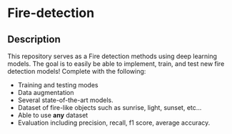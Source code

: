# Fire-detection


## Description
This repository serves as a Fire detection methods using deep learning models. The goal is to easily be able to implement, train, and test new fire detection models! Complete with the following:

- Training and testing modes
- Data augmentation
- Several state-of-the-art models. 
- Dataset of fire-like objects such as sunrise, light, sunset, etc...
- Able to use **any** dataset
- Evaluation including precision, recall, f1 score, average accuracy.
